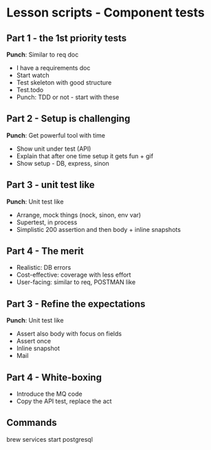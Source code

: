 # Lesson scripts - Component tests

## Part 1 - the 1st priority tests

**Punch**: Similar to req doc

- I have a requirements doc
- Start watch
- Test skeleton with good structure
- Test.todo
- Punch: TDD or not - start with these

## Part 2 - Setup is challenging

**Punch**: Get powerful tool with time

- Show unit under test (API)
- Explain that after one time setup it gets fun + gif
- Show setup - DB, express, sinon

## Part 3 - unit test like

**Punch**: Unit test like

- Arrange, mock things (nock, sinon, env var)
- Supertest, in process
- Simplistic 200 assertion and then body + inline snapshots

## Part 4 - The merit

- Realistic: DB errors
- Cost-effective: coverage with less effort
- User-facing: similar to req, POSTMAN like

## Part 3 - Refine the expectations

**Punch**: Unit test like

- Assert also body with focus on fields
- Assert once
- Inline snapshot
- Mail

## Part 4 - White-boxing

- Introduce the MQ code
- Copy the API test, replace the act

## Commands

brew services start postgresql
